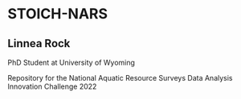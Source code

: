 # STOICH-NARS
## Linnea Rock 
PhD Student at University of Wyoming 

Repository for the National Aquatic Resource Surveys Data Analysis Innovation Challenge 2022
